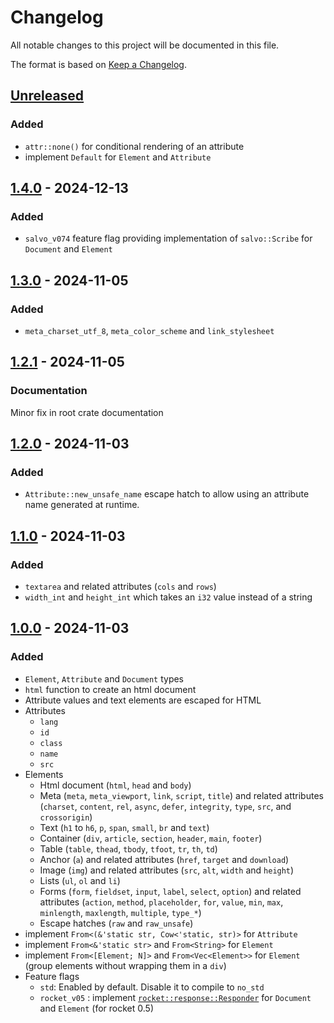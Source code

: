 # Changelog

All notable changes to this project will be documented in this file.

The format is based on [Keep a Changelog](https://keepachangelog.com/en/1.0.0/).


## [Unreleased]

### Added

* `attr::none()` for conditional rendering of an attribute
* implement `Default` for `Element` and `Attribute`


## [1.4.0] - 2024-12-13

### Added

* `salvo_v074` feature flag providing implementation of `salvo::Scribe` for `Document` and `Element`


## [1.3.0] - 2024-11-05

### Added

* `meta_charset_utf_8`, `meta_color_scheme` and `link_stylesheet`


## [1.2.1] - 2024-11-05

### Documentation

Minor fix in root crate documentation


## [1.2.0] - 2024-11-03

### Added

* `Attribute::new_unsafe_name` escape hatch to allow using an attribute name generated at runtime.


## [1.1.0] - 2024-11-03

### Added 

* `textarea` and related attributes (`cols` and `rows`)
* `width_int` and `height_int` which takes an `i32` value instead of a string


## [1.0.0] - 2024-11-03

### Added 

* `Element`, `Attribute` and `Document` types
* `html` function to create an html document
* Attribute values and text elements are escaped for HTML
* Attributes
  * `lang`
  * `id`
  * `class`
  * `name`
  * `src`
* Elements
  * Html document (`html`, `head` and `body`)
  * Meta (`meta`, `meta_viewport`, `link`, `script`, `title`) and related attributes
    (`charset`, `content`, `rel`, `async`, `defer`, `integrity`, `type`, `src`, and `crossorigin`)
  * Text (`h1` to `h6`, `p`, `span`, `small`, `br` and `text`)
  * Container (`div`, `article`, `section`, `header`, `main`, `footer`)
  * Table (`table`, `thead`, `tbody`, `tfoot`, `tr`, `th`, `td`)
  * Anchor (`a`) and related attributes (`href`, `target` and `download`)
  * Image (`img`) and related attributes (`src`, `alt`, `width` and `height`)
  * Lists (`ul`, `ol` and `li`)
  * Forms (`form`, `fieldset`, `input`, `label`, `select`, `option`) and related attributes
    (`action`, `method`, `placeholder`, `for`, `value`, `min`, `max`, `minlength`, `maxlength`, `multiple`, `type_*`)
  * Escape hatches (`raw` and `raw_unsafe`)
* implement `From<(&'static str, Cow<'static, str)>` for `Attribute`
* implement `From<&'static str>` and `From<String>` for `Element`
* implement `From<[Element; N]>` and `From<Vec<Element>>` for `Element` (group elements without wrapping them in a `div`)
* Feature flags
  * `std`: Enabled by default. Disable it to compile to `no_std`
  * `rocket_v05` : implement [`rocket::response::Responder`](https://docs.rs/rocket/latest/rocket/response/trait.Responder.html) for `Document` and `Element` (for rocket 0.5)

[Unreleased]: https://github.com/jcornaz/fun-html/compare/v1.4.0...HEAD
[1.4.0]: https://github.com/jcornaz/fun-html/compare/v1.3.0...v1.4.0
[1.3.0]: https://github.com/jcornaz/fun-html/compare/v1.2.1...v1.3.0
[1.2.1]: https://github.com/jcornaz/fun-html/compare/v1.2.0...v1.2.1
[1.2.0]: https://github.com/jcornaz/fun-html/compare/v1.1.0...v1.2.0
[1.1.0]: https://github.com/jcornaz/fun-html/compare/v1.0.0...v1.1.0
[1.0.0]: https://github.com/jcornaz/fun-html/compare/...v1.0.0

